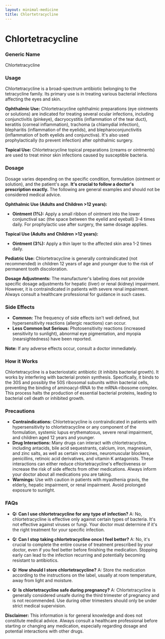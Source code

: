```yaml
---
layout: minimal-medicine
title: Chlortetracycline
---
```


# Chlortetracycline
### Generic Name
Chlortetracycline

### Usage

Chlortetracycline is a broad-spectrum antibiotic belonging to the tetracycline family.  Its primary use is in treating various bacterial infections affecting the eyes and skin.  

**Ophthalmic Use:**  Chlortetracycline ophthalmic preparations (eye ointments or solutions) are indicated for treating several ocular infections, including conjunctivitis (pinkeye), dacryocystitis (inflammation of the tear duct), keratitis (corneal inflammation), trachoma (a chlamydial infection), blepharitis (inflammation of the eyelids), and blepharoconjunctivitis (inflammation of both eyelids and conjunctiva). It's also used prophylactically (to prevent infection) after ophthalmic surgery.

**Topical Use:** Chlortetracycline topical preparations (creams or ointments) are used to treat minor skin infections caused by susceptible bacteria.

### Dosage

Dosage varies depending on the specific condition, formulation (ointment or solution), and the patient's age.  **It's crucial to follow a doctor's prescription exactly.**  The following are general examples and should not be considered medical advice.

**Ophthalmic Use (Adults and Children >12 years):**

* **Ointment (1%):**  Apply a small ribbon of ointment into the lower conjunctival sac (the space between the eyelid and eyeball) 3-4 times daily.  For prophylactic use after surgery, the same dosage applies.

**Topical Use (Adults and Children >12 years):**

* **Ointment (3%):** Apply a thin layer to the affected skin area 1-2 times daily.

**Pediatric Use:** Chlortetracycline is generally contraindicated (not recommended) in children 12 years of age and younger due to the risk of permanent tooth discoloration.  


**Dosage Adjustments:**  The manufacturer's labeling does not provide specific dosage adjustments for hepatic (liver) or renal (kidney) impairment.  However, it is contraindicated in patients with severe renal impairment.  Always consult a healthcare professional for guidance in such cases.

### Side Effects

* **Common:**  The frequency of side effects isn't well defined, but hypersensitivity reactions (allergic reactions) can occur.
* **Less Common but Serious:**  Photosensitivity reactions (increased sensitivity to sunlight), abnormal eye pigmentation, and myopia (nearsightedness) have been reported.


**Note:**  If any adverse effects occur, consult a doctor immediately.

### How it Works

Chlortetracycline is a bacteriostatic antibiotic (it inhibits bacterial growth). It works by interfering with bacterial protein synthesis.  Specifically, it binds to the 30S and possibly the 50S ribosomal subunits within bacterial cells, preventing the binding of aminoacyl-tRNA to the mRNA-ribosome complex. This process halts the production of essential bacterial proteins, leading to bacterial cell death or inhibited growth.


### Precautions

* **Contraindications:** Chlortetracycline is contraindicated in patients with hypersensitivity to chlortetracycline or any component of the formulation, systemic lupus erythematosus, severe renal impairment, and children aged 12 years and younger.
* **Drug Interactions:** Many drugs can interact with chlortetracycline, including antacids, bile acid sequestrants, calcium, iron, magnesium, and zinc salts, as well as certain vaccines, neuromuscular blockers, penicillins, retinoic acid derivatives, and vitamin K antagonists.  These interactions can either reduce chlortetracycline's effectiveness or increase the risk of side effects from other medications. Always inform your doctor about all medications you are taking.
* **Warnings:** Use with caution in patients with myasthenia gravis, the elderly, hepatic impairment, or renal impairment.  Avoid prolonged exposure to sunlight.


### FAQs

* **Q: Can I use chlortetracycline for any type of infection?** A: No, chlortetracycline is effective only against certain types of bacteria.  It's not effective against viruses or fungi. Your doctor must determine if it's the right treatment for your specific infection.

* **Q: Can I stop taking chlortetracycline once I feel better?** A: No, it's crucial to complete the entire course of treatment prescribed by your doctor, even if you feel better before finishing the medication.  Stopping early can lead to the infection recurring and potentially becoming resistant to antibiotics.

* **Q: How should I store chlortetracycline?** A: Store the medication according to the instructions on the label, usually at room temperature, away from light and moisture.

* **Q: Is chlortetracycline safe during pregnancy?** A: Chlortetracycline is generally considered unsafe during the third trimester of pregnancy and is not recommended. Use during other trimesters should only be under strict medical supervision.


**Disclaimer:** This information is for general knowledge and does not constitute medical advice. Always consult a healthcare professional before starting or changing any medication, especially regarding dosage and potential interactions with other drugs.
